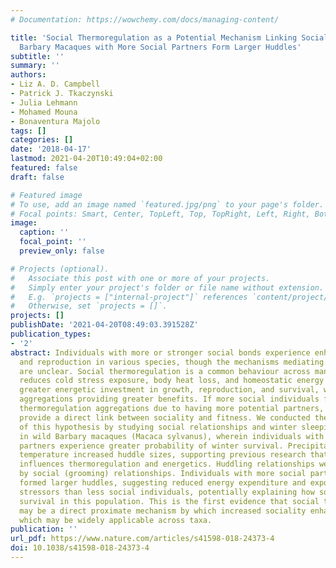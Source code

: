 ```yaml
---
# Documentation: https://wowchemy.com/docs/managing-content/

title: 'Social Thermoregulation as a Potential Mechanism Linking Sociality and Fitness:
  Barbary Macaques with More Social Partners Form Larger Huddles'
subtitle: ''
summary: ''
authors:
- Liz A. D. Campbell
- Patrick J. Tkaczynski
- Julia Lehmann
- Mohamed Mouna
- Bonaventura Majolo
tags: []
categories: []
date: '2018-04-17'
lastmod: 2021-04-20T10:49:04+02:00
featured: false
draft: false

# Featured image
# To use, add an image named `featured.jpg/png` to your page's folder.
# Focal points: Smart, Center, TopLeft, Top, TopRight, Left, Right, BottomLeft, Bottom, BottomRight.
image:
  caption: ''
  focal_point: ''
  preview_only: false

# Projects (optional).
#   Associate this post with one or more of your projects.
#   Simply enter your project's folder or file name without extension.
#   E.g. `projects = ["internal-project"]` references `content/project/deep-learning/index.md`.
#   Otherwise, set `projects = []`.
projects: []
publishDate: '2021-04-20T08:49:03.391528Z'
publication_types:
- '2'
abstract: Individuals with more or stronger social bonds experience enhanced survival
  and reproduction in various species, though the mechanisms mediating these effects
  are unclear. Social thermoregulation is a common behaviour across many species which
  reduces cold stress exposure, body heat loss, and homeostatic energy costs, allowing
  greater energetic investment in growth, reproduction, and survival, with larger
  aggregations providing greater benefits. If more social individuals form larger
  thermoregulation aggregations due to having more potential partners, this would
  provide a direct link between sociality and fitness. We conducted the first test
  of this hypothesis by studying social relationships and winter sleeping huddles
  in wild Barbary macaques (Macaca sylvanus), wherein individuals with more social
  partners experience greater probability of winter survival. Precipitation and low
  temperature increased huddle sizes, supporting previous research that huddle size
  influences thermoregulation and energetics. Huddling relationships were predicted
  by social (grooming) relationships. Individuals with more social partners therefore
  formed larger huddles, suggesting reduced energy expenditure and exposure to environmental
  stressors than less social individuals, potentially explaining how sociality affects
  survival in this population. This is the first evidence that social thermoregulation
  may be a direct proximate mechanism by which increased sociality enhances fitness,
  which may be widely applicable across taxa.
publication: ''
url_pdf: https://www.nature.com/articles/s41598-018-24373-4
doi: 10.1038/s41598-018-24373-4
---
```

